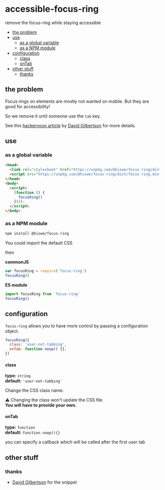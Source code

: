 # accessible-focus-ring

remove the focus-ring while staying accessible

<!-- START doctoc generated TOC please keep comment here to allow auto update -->
<!-- DON'T EDIT THIS SECTION, INSTEAD RE-RUN doctoc TO UPDATE -->

- [the problem](#the-problem)
- [use](#use)
  - [as a global variable](#as-a-global-variable)
  - [as a NPM module](#as-a-npm-module)
- [configuration](#configuration)
  - [class](#class)
  - [onTab](#ontab)
- [other stuff](#other-stuff)
  - [thanks](#thanks)

<!-- END doctoc generated TOC please keep comment here to allow auto update -->

## the problem

Focus rings on elements are mostly not wanted on mobile.
But they are good for accessibility!

So we remove it until someone use the `tab` key.

See this [hackernoon article](https://hackernoon.com/removing-that-ugly-focus-ring-and-keeping-it-too-6c8727fefcd2) by [David Gilbertson](https://hackernoon.com/@david.gilbertson) for more details.

## use

### as a global variable

```html
<head>
  <link rel="stylesheet" href="https://unpkg.com/@hiswe/focus-ring/dist/focus-ring.min.css">
  <script src="https://unpkg.com/@hiswe/focus-ring/dist/focus-ring.min.js"></script>
</head>
<body>
  <script>
    (function () {
      focusRing()
    }());
  </script>
</body>
```

### as a NPM module

```sh
npm install @hiswe/focus-ring
```

You could import the default CSS

then

**commonJS**

```js
var focusRing = require('focus-ring')
focusRing()
```

**ES module**

```js
import focusRing from 'focus-ring'
focusRing()
```

## configuration

`focus-ring` allows you to have more control by passing a configuration object.

```js
focusRing({
  class: 'user-not-tabbing',
  onTab: function noop() {},
})
```

#### class

**type:** `string`  
**default:** `'user-not-tabbing'`

Change the CSS class name.

⚠️ Changing the class won't update the CSS file.  
**You will have to provide your own.**

#### onTab

**type:** `function`  
**default:** `function noop(){}`

you can specify a callback which will be called after the first user tab

## other stuff

### thanks

- [David Gilbertson](https://hackernoon.com/@david.gilbertson) for the snippet

